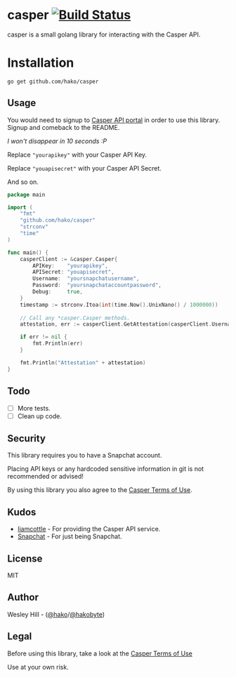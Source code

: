 # casper [![Build Status](https://travis-ci.org/hako/casper.svg?branch=master)](https://travis-ci.org/hako/casper)
casper is a small golang library for interacting with the Casper API.

# Installation
`go get github.com/hako/casper`

## Usage

You would need to signup to [Casper API portal](http://clients.casper.io) in order to use this library. Signup and comeback to the README.

_I won't disappear in 10 seconds :P_

Replace `"yourapikey"` with your Casper API Key.

Replace `"youapisecret"` with your Casper API Secret.

And so on.

```go
package main

import (
	"fmt"
	"github.com/hako/casper"
	"strconv"
	"time"
)

func main() {
	casperClient := &casper.Casper{
		APIKey:    "yourapikey",
		APISecret: "youapisecret",
		Username:  "yoursnapchatusername",
		Password:  "yoursnapchataccountpassword",
		Debug:     true,
	}
	timestamp := strconv.Itoa(int(time.Now().UnixNano() / 1000000))
	
	// Call any *casper.Casper methods.
	attestation, err := casperClient.GetAttestation(casperClient.Username, casperClient.Password, timestamp)

	if err != nil {
		fmt.Println(err)
	}

	fmt.Println("Attestation" + attestation)
}

```
## Todo
- [ ] More tests.
- [ ] Clean up code.

## Security

This library requires you to have a Snapchat account.

Placing API keys or any hardcoded sensitive information in git is not recommended or advised!

By using this library you also agree to the [Casper Terms of Use](http://clients.casper.io/terms.php).

## Kudos
+ [liamcottle](http://github.com/liamcottle) - For providing the Casper API service.
+ [Snapchat](http://snapchat.com) - For just being Snapchat.

## License
MIT

## Author
Wesley Hill - ([@hako]("github.com/hako")/[@hakobyte]("twitter.com/hakobyte"))

## Legal
Before using this library, take a look at the [Casper Terms of Use](http://clients.casper.io/terms.php)

Use at your own risk.